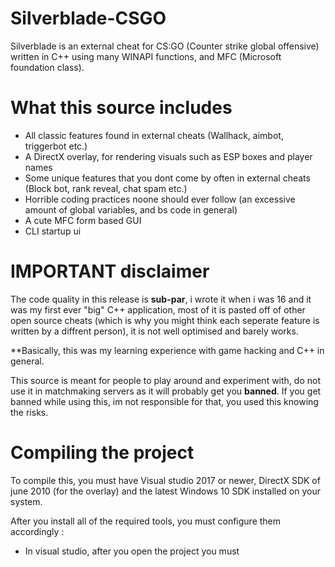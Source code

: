 # Silverblade-CSGO
Silverblade is an external cheat for CS:GO (Counter strike global offensive) written in C++ using many WINAPI functions, and MFC (Microsoft foundation class).

# What this source includes
* All classic features found in external cheats (Wallhack, aimbot, triggerbot etc.)
* A DirectX overlay, for rendering visuals such as ESP boxes and player names
* Some unique features that you dont come by often in external cheats (Block bot, rank reveal, chat spam etc.)
* Horrible coding practices noone should ever follow (an excessive amount of global variables, and bs code in general)
* A cute MFC form based GUI
* CLI startup ui

# IMPORTANT disclaimer
The code quality in this release is **sub-par**, i wrote it when i was 16 and it was my first ever "big" C++ application, most of it is pasted off of other open source cheats (which is why you might think each seperate feature is written by a diffrent person), it is not well optimised and barely works.

**Basically, this was my learning experience with game hacking and C++ in general.

This source is meant for people to play around and experiment with, do not use it in matchmaking servers as it will probably get you **banned**.
If you get banned while using this, im not responsible for that, you used this knowing the risks.

# Compiling the project
To compile this, you must have Visual studio 2017 or newer, DirectX SDK of june 2010 (for the overlay) and the latest Windows 10 SDK installed on your system.

After you install all of the required tools, you must configure them accordingly :
* In visual studio, after you open the project you must 
